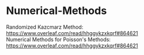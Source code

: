 # Numerical-Methods
Randomized Kazcmarz Method: https://www.overleaf.com/read/hhggykzxkqrf#864621
<br> 
Numerical Methods for Poisson's Methods: https://www.overleaf.com/read/hhggykzxkqrf#864621
